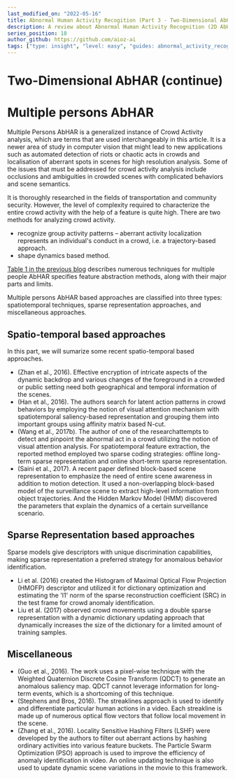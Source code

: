```yaml
---
last_modified_on: "2022-05-16"
title: Abnormal Human Activity Recogition (Part 3 - Two-Dimensional AbHAR (cont.))
description: A review about Abnormal Human Activity Recognition (2D AbHAR) (cont.)
series_position: 18
author_github: https://github.com/aioz-ai
tags: ["type: insight", "level: easy", "guides: abnormal_activity_recognition"]
---
```


# Two-Dimensional AbHAR (continue)

# Multiple persons AbHAR
Multiple Persons AbHAR is a generalized instance of Crowd Activity analysis, which are terms that are used interchangeably in this article. It is a newer area of study in computer vision that might lead to new applications such as automated detection of riots or chaotic acts in crowds and localisation of aberrant spots in scenes for high resolution analysis. Some of the issues that must be addressed for crowd activity analysis include occlusions and ambiguities in crowded scenes with complicated behaviors and scene semantics.

It is thoroughly researched in the fields of transportation and community security. However, the level of complexity required to characterize the entire crowd activity with the help of a feature is quite high. There are two methods for analyzing crowd activity.
* recognize group activity patterns – aberrant activity localization represents an individual's conduct in a crowd, i.e. a trajectory-based approach.
* shape dynamics based method.

[Table 1 in the previous blog](https://ai.aioz.io/guides/computer-vision/abnormal-human-activity_part2/#single-person-abhar) describes numerous techniques for multiple people AbHAR specifies feature abstraction methods, along with their major parts and limits.

Multiple persons AbHAR based approaches are classified into three types: spatiotemporal techniques, sparse representation approaches, and miscellaneous approaches.

## Spatio-temporal based approaches

In this part, we will sumarize some recent spatio-temporal based approaches.
*  (Zhan et al., 2016). Effective encryption of intricate aspects of the dynamic backdrop and various changes of the foreground in a crowded or public setting need both geographical and temporal information of the scenes.
* (Han et al., 2016). The authors search for latent action patterns in crowd behaviors by employing the notion of visual attention mechanism with spatiotemporal saliency-based representation and grouping them into important groups using affinity matrix based N-cut.
*  (Wang et al., 2017b). The author of one of the researchattempts to detect and pinpoint the abnormal act in a crowd utilizing the notion of visual attention analysis. For spatiotemporal feature extraction, the reported method employed two sparse coding strategies: offline long-term sparse representation and online short-term sparse representation.
*  (Saini et al., 2017). A recent paper defined block-based scene representation to emphasize the need of entire scene awareness in addition to motion detection. It used a non-overlapping block-based model of the surveillance scene to extract high-level information from object trajectories. And the Hidden Markov Model (HMM) discovered the parameters that explain the dynamics of a certain surveillance scenario.

## Sparse Representation based approaches

Sparse models give descriptors with unique discrimination capabilities, making sparse representation a preferred strategy for anomalous behavior identification.
* Li et al. (2016) created the Histogram of Maximal Optical Flow Projection (HMOFP) descriptor and utilized it for dictionary optimization and estimating the 'l1' norm of the sparse reconstruction coefficient (SRC) in the test frame for crowd anomaly identification.
* Liu et al. (2017) observed crowd movements using a double sparse representation with a dynamic dictionary updating approach that dynamically increases the size of the dictionary for a limited amount of training samples.

## Miscellaneous

* (Guo et al., 2016). The work uses a pixel-wise technique with the Weighted Quaternion Discrete Cosine Transform (QDCT) to generate an anomalous saliency map. QDCT cannot leverage information for long-term events, which is a shortcoming of this technique.
* (Stephens and Bros, 2016). The streaklines approach is used to identify and differentiate particular human actions in a video. Each streakline is made up of numerous optical flow vectors that follow local movement in the scene.
* (Zhang et al., 2016). Locality Sensitive Hashing Filters (LSHF) were developed by the authors to filter out aberrant actions by hashing ordinary activities into various feature buckets. The Particle Swarm Optimization (PSO) approach is used to improve the efficiency of anomaly identification in video. An online updating technique is also used to update dynamic scene variations in the movie to this framework.


